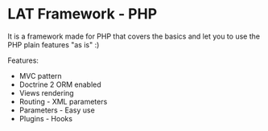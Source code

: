 LAT Framework - PHP
===

It is a framework made for PHP that covers the basics and let you to use the PHP plain features "as is" :)

Features:

- MVC pattern
- Doctrine 2 ORM enabled
- Views rendering
- Routing - XML parameters
- Parameters - Easy use
- Plugins - Hooks

